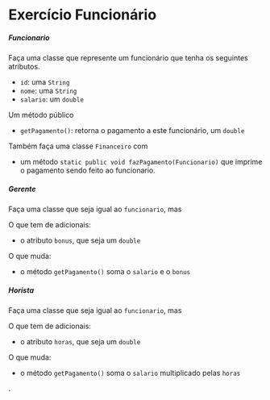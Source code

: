 # Exercício Funcionário

##### Funcionario

Faça uma classe que represente um funcionário que tenha os seguintes atributos.
* `id`: uma `String`
* `nome`: uma `String`
* `salario`: um `double`

Um método público
* `getPagamento()`: retorna o pagamento a este funcionário, um `double`

Também faça uma classe `Financeiro` com
* um método `static public void fazPagamento(Funcionario)` que imprime o pagamento sendo feito ao funcionario.

##### Gerente

Faça uma classe que seja igual ao `funcionario`, mas

O que tem de adicionais:
* o atributo `bonus`, que seja um `double`

O que muda:
* o método `getPagamento()` soma o `salario` e o `bonus`


##### Horista

Faça uma classe que seja igual ao `funcionario`, mas

O que tem de adicionais:
* o atributo `horas`, que seja um `double`

O que muda:
* o método `getPagamento()` soma o `salario` multiplicado pelas `horas`










.
